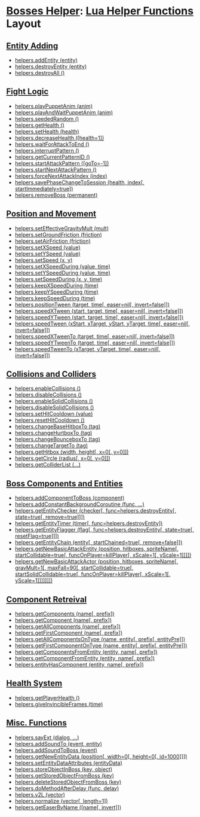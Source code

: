 # [Bosses Helper](README.md): [Lua Helper Functions](boss_helper_functions.md#bosses-helper-lua-helper-functions) Layout

## [Entity Adding](boss_helper_functions.md#entity-adding)

- [helpers.addEntity (entity)](boss_helper_functions.md#helpersaddentity-entity)
- [helpers.destroyEntity (entity)](boss_helper_functions.md#helpersdestroyentity-entity)
- [helpers.destroyAll ()](boss_helper_functions.md#helpersdestroyall-)

## [Fight Logic](boss_helper_functions.md#fight-logic)

- [helpers.playPuppetAnim (anim)](boss_helper_functions.md#helpersplaypuppetanim-anim)
- [helpers.playAndWaitPuppetAnim (anim)](boss_helper_functions.md#helpersplayandwaitpuppetanim-anim)
- [helpers.seededRandom ()](boss_helper_functions.md#helpersseededrandom-)
- [helpers.getHealth ()](boss_helper_functions.md#helpersgethealth-)
- [helpers.setHealth (health)](boss_helper_functions.md#helperssethealth-health)
- [helpers.decreaseHealth ([health=1])](boss_helper_functions.md#helpersdecreasehealth-health1)
- [helpers.waitForAttackToEnd ()](boss_helper_functions.md#helperswaitforattacktoend-)
- [helpers.interruptPattern ()](boss_helper_functions.md#helpersinterruptpattern-)
- [helpers.getCurrentPatternID ()](boss_helper_functions.md#helpersgetcurrentpatternid-)
- [helpers.startAttackPattern ([goTo=-1])](boss_helper_functions.md#helpersstartattackpattern-goto-1)
- [helpers.startNextAttackPattern ()](boss_helper_functions.md#helpersstartnextattackpattern-)
- [helpers.forceNextAttackIndex (index)](boss_helper_functions.md#helpersforcenextattackindex-index)
- [helpers.savePhaseChangeToSession (health, index[, startImmediately=true])](boss_helper_functions.md#helperssavephasechangetosession-health-index-startimmediatelytrue)
- [helpers.removeBoss (permanent)](boss_helper_functions.md#helpersremoveboss-permanent)

## [Position and Movement](boss_helper_functions.md#position-and-movement)

- [helpers.setEffectiveGravityMult (mult)](boss_helper_functions.md#helpersseteffectivegravitymult-mult)
- [helpers.setGroundFriction (friction)](boss_helper_functions.md#helperssetgroundfriction-friction)
- [helpers.setAirFriction (friction)](boss_helper_functions.md#helperssetairfriction-friction)
- [helpers.setXSpeed (value)](boss_helper_functions.md#helperssetxspeed-value)
- [helpers.setYSpeed (value)](boss_helper_functions.md#helperssetyspeed-value)
- [helpers.setSpeed (x, y)](boss_helper_functions.md#helperssetspeed-x-y)
- [helpers.setXSpeedDuring (value, time)](boss_helper_functions.md#helperssetxspeedduring-value-time)
- [helpers.setYSpeedDuring (value, time)](boss_helper_functions.md#helperssetyspeedduring-value-time)
- [helpers.setSpeedDuring (x, y, time)](boss_helper_functions.md#helperssetspeedduring-x-y-time)
- [helpers.keepXSpeedDuring (time)](boss_helper_functions.md#helperskeepxspeedduring-time)
- [helpers.keepYSpeedDuring (time)](boss_helper_functions.md#helperskeepyspeedduring-time)
- [helpers.keepSpeedDuring (time)](boss_helper_functions.md#helperskeepspeedduring-time)
- [helpers.positionTween (target, time[, easer=nil[, invert=false]])](boss_helper_functions.md#helperspositiontween-target-time-easernil-invertfalse)
- [helpers.speedXTween (start, target, time[, easer=nil[, invert=false]])](boss_helper_functions.md#helpersspeedxtween-start-target-time-easernil-invertfalse)
- [helpers.speedYTween (start, target, time[, easer=nil[, invert=false]])](boss_helper_functions.md#helpersspeedytween-start-target-time-easernil-invertfalse)
- [helpers.speedTween (xStart, xTarget, yStart, yTarget, time[, easer=nil[, invert=false]])](boss_helper_functions.md#helpersspeedtween-xstart-xtarget-ystart-ytarget-time-easernil-invertfalse)
- [helpers.speedXTweenTo (target, time[, easer=nil[, invert=false]])](boss_helper_functions.md#helpersspeedxtweento-target-time-easernil-invertfalse)
- [helpers.speedYTweenTo (target, time[, easer=nil[, invert=false]])](boss_helper_functions.md#helpersspeedytweento-target-time-easernil-invertfalse)
- [helpers.speedTweenTo (xTarget, yTarget, time[, easer=nil[, invert=false]])](boss_helper_functions.md#helpersspeedtweento-xtarget-ytarget-time-easernil-invertfalse)

## [Collisions and Colliders](boss_helper_functions.md#collisions-and-colliders)

- [helpers.enableCollisions ()](boss_helper_functions.md#helpersenablecollisions-)
- [helpers.disableCollisions ()](boss_helper_functions.md#helpersdisablecollisions-)
- [helpers.enableSolidCollisions ()](boss_helper_functions.md#helpersenablesolidcollisions-)
- [helpers.disableSolidCollisions ()](boss_helper_functions.md#helpersdisablesolidcollisions-)
- [helpers.setHitCooldown (value)](boss_helper_functions.md#helperssethitcooldown-value)
- [helpers.resetHitCooldown ()](boss_helper_functions.md#helpersresethitcooldown-)
- [helpers.changeBaseHitboxTo (tag)](boss_helper_functions.md#helperschangebasehitboxto-tag)
- [helpers.changeHurtboxTo (tag)](boss_helper_functions.md#helperschangehurtboxto-tag)
- [helpers.changeBounceboxTo (tag)](boss_helper_functions.md#helperschangebounceboxto-tag)
- [helpers.changeTargetTo (tag)](boss_helper_functions.md#helperschangetargetto-tag)
- [helpers.getHitbox (width, height[, x=0[, y=0]])](boss_helper_functions.md#helpersgethitbox-width-height-x0-y0)
- [helpers.getCircle (radius[, x=0[, y=0]])](boss_helper_functions.md#helpersgetcircle-radius-x0-y0)
- [helpers.getColliderList (...)](boss_helper_functions.md#helpersgetcolliderlist-)

## [Boss Components and Entities](boss_helper_functions.md#boss-components-and-entities)

- [helpers.addComponentToBoss (component)](boss_helper_functions.md#helpersaddcomponenttoboss-component)
- [helpers.addConstantBackgroundCoroutine (func, ...)](boss_helper_functions.md#helpersaddconstantbackgroundcoroutine-func-)
- [helpers.getEntityChecker (checker[, func=helpers.destroyEntity[, state=true[, remove=true]]])](boss_helper_functions.md#helpersgetentitychecker-checker-funchelpersdestroyentity-statetrue-removetrue)
- [helpers.getEntityTimer (timer[, func=helpers.destroyEntity])](boss_helper_functions.md#helpersgetentitytimer-timer-funchelpersdestroyentity)
- [helpers.getEntityFlagger (flag[, func=helpers.destroyEntity[, state=true[, resetFlag=true]]])](boss_helper_functions.md#helpersgetentityflagger-flag-funchelpersdestroyentity-statetrue-resetflagtrue)
- [helpers.getEntityChain (entity[, startChained=true[, remove=false]])](boss_helper_functions.md#helpersgetentitychain-entity-startchainedtrue-removefalse)
- [helpers.getNewBasicAttackEntity (position, hitboxes, spriteName[, startCollidable=true[, funcOnPlayer=killPlayer[, xScale=1[, yScale=1]]]])](boss_helper_functions.md#helpersgetnewbasicattackentity-position-hitboxes-spritename-startcollidabletrue-funconplayerkillplayer-xscale1-yscale1)
- [helpers.getNewBasicAttackActor (position, hitboxes, spriteName[, gravMult=1[, maxFall=90[, startCollidable=true[, startSolidCollidable=true[, funcOnPlayer=killPlayer[, xScale=1[, yScale=1]]]]]]])](boss_helper_functions.md#helpersgetnewbasicattackactor-position-hitboxes-spritename-gravmult1-maxfall90-startcollidabletrue-startsolidcollidabletrue-funconplayerkillplayer-xscale1-yscale1)

## [Component Retreival](boss_helper_functions.md#component-retreival)

- [helpers.getComponents (name[, prefix])](boss_helper_functions.md#helpersgetcomponents-name-prefix)
- [helpers.getComponent (name[, prefix])](boss_helper_functions.md#helpersgetcomponent-name-prefix)
- [helpers.getAllComponents (name[, prefix])](boss_helper_functions.md#helpersgetallcomponents-name-prefix)
- [helpers.getFirstComponent (name[, prefix])](boss_helper_functions.md#helpersgetfirstcomponent-name-prefix)
- [helpers.getAllComponentsOnType (name, entity[, prefix[, entityPre]])](boss_helper_functions.md#helpersgetallcomponentsontype-name-entity-prefix-entitypre)
- [helpers.getFirstComponentOnType (name, entity[, prefix[, entityPre]])](boss_helper_functions.md#helpersgetfirstcomponentontype-name-entity-prefix-entitypre)
- [helpers.getComponentsFromEntity (entity, name[, prefix])](boss_helper_functions.md#helpersgetcomponentsfromentity-entity-name-prefix)
- [helpers.getComponentFromEntity (entity, name[, prefix])](boss_helper_functions.md#helpersgetcomponentfromentity-entity-name-prefix)
- [helpers.entityHasComponent (entity, name[, prefix])](boss_helper_functions.md#helpersentityhascomponent-entity-name-prefix)

## [Health System](boss_helper_functions.md#health-system)

- [helpers.getPlayerHealth ()](boss_helper_functions.md#helpersgetplayerhealth-)
- [helpers.giveInvincibleFrames (time)](boss_helper_functions.md#helpersgiveinvincibleframes-time)

## [Misc. Functions](boss_helper_functions.md#misc-functions)

- [helpers.sayExt (dialog, ...)](boss_helper_functions.md#helperssayext-dialog-)
- [helpers.addSoundTo (event, entity)](boss_helper_functions.md#helpersaddsoundto-event-entity)
- [helpers.addSoundToBoss (event)](boss_helper_functions.md#helpersaddsoundtoboss-event)
- [helpers.getNewEntityData (position[, width=0[, height=0[, id=1000]]])](boss_helper_functions.md#helpersgetnewentitydata-position-width0-height0-id1000)
- [helpers.setEntityDataAttributes (entityData)](boss_helper_functions.md#helperssetentitydataattributes-entitydata)
- [helpers.storeObjectInBoss (key, object)](boss_helper_functions.md#helpersstoreobjectinboss-key-object)
- [helpers.getStoredObjectFromBoss (key)](boss_helper_functions.md#helpersgetstoredobjectfromboss-key)
- [helpers.deleteStoredObjectFromBoss (key)](boss_helper_functions.md#helpersdeletestoredobjectfromboss-key)
- [helpers.doMethodAfterDelay (func, delay)](boss_helper_functions.md#helpersdomethodafterdelay-func-delay)
- [helpers.v2L (vector)](boss_helper_functions.md#helpersv2l-vector)
- [helpers.normalize (vector[, length=1])](boss_helper_functions.md#helpersnormalize-vector-length1)
- [helpers.getEaserByName ([name[, invert]])](boss_helper_functions.md#helpersgeteaserbyname-name-invert)
